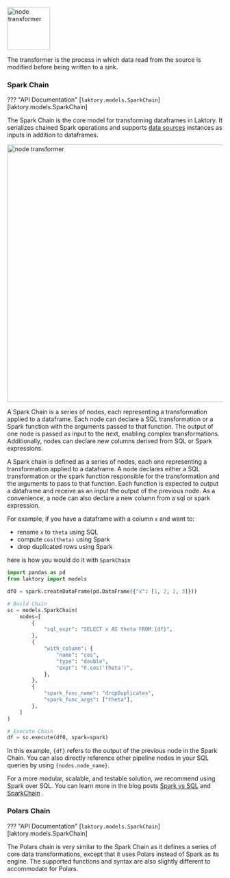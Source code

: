 <img src="/../../images/transformer_logo.png" alt="node transformer" width="100"/>

The transformer is the process in which data read from the source is modified before being written to a sink.

### Spark Chain
??? "API Documentation"
    [`laktory.models.SparkChain`][laktory.models.SparkChain]<br>

The Spark Chain is the core model for transforming dataframes in Laktory. It serializes chained Spark operations and 
supports [data sources](sourcessinks.md) instances as inputs in addition to dataframes.

<img src="/../../images/spark_chain_diagram.png" alt="node transformer" width="600"/>

A Spark Chain is a series of nodes, each representing a transformation applied to a dataframe. Each node can declare a
SQL transformation or a Spark function with the arguments passed to that function. The output of one node is passed
as input to the next, enabling complex transformations. Additionally, nodes can declare new columns derived from SQL
or Spark expressions.

A Spark chain is defined as a series of nodes, each one representing a transformation applied to a dataframe. A node
declares either a SQL transformation or the spark function responsible for the transformation and the arguments to
pass to that function. Each function is expected to output a dataframe and receive as an input the output of the 
previous node. As a convenience, a node can also declare a new column from a sql or spark expression.

For example, if you have a dataframe with a column `x` and want to:

- rename `x` to `theta` using SQL
- compute `cos(theta)` using Spark
- drop duplicated rows using Spark

here is how you would do it with `SparkChain`

```python title="pipeline.yaml"
import pandas as pd
from laktory import models

df0 = spark.createDataFrame(pd.DataFrame({"x": [1, 2, 2, 3]}))

# Build Chain
sc = models.SparkChain(
    nodes=[
        {
            "sql_expr": "SELECT x AS theta FROM {df}",
        },
        {
            "with_column": {
                "name": "cos",
                "type": "double",
                "expr": "F.cos('theta')",
            },
        },
        {
            "spark_func_name": "dropDuplicates",
            "spark_func_args": ["theta"],
        },
    ]
)

# Execute Chain
df = sc.execute(df0, spark=spark)
```

In this example, `{df}` refers to the output of the previous node in the Spark Chain. You can also
directly reference other pipeline nodes in your SQL queries by using `{nodes.node_name}`.

For a more modular, scalable, and testable solution, we recommend using Spark over SQL. You can learn more in the blog 
posts
[Spark vs SQL](https://www.linkedin.com/pulse/sparkling-queries-in-depth-spark-vs-sql-data-pipelines-olivier-soucy-nfyve/)
and
[SparkChain](https://www.linkedin.com/pulse/laktory-sparkchain-serializable-spark-based-data-olivier-soucy-oihxe/)
.


### Polars Chain
??? "API Documentation"
    [`laktory.models.SparkChain`][laktory.models.SparkChain]<br>

The Polars chain is very similar to the Spark Chain as it defines a series of
core data transformations, except that it uses Polars instead of Spark as its
engine. The supported functions and syntax are also slightly different to
accommodate for Polars.
